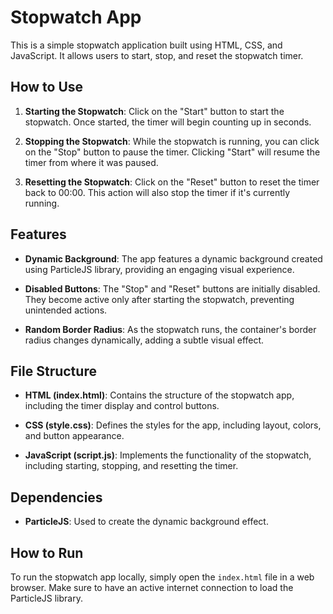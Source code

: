 # Stopwatch App

This is a simple stopwatch application built using HTML, CSS, and JavaScript. It allows users to start, stop, and reset the stopwatch timer.

## How to Use

1. **Starting the Stopwatch**: Click on the "Start" button to start the stopwatch. Once started, the timer will begin counting up in seconds.

2. **Stopping the Stopwatch**: While the stopwatch is running, you can click on the "Stop" button to pause the timer. Clicking "Start" will resume the timer from where it was paused.

3. **Resetting the Stopwatch**: Click on the "Reset" button to reset the timer back to 00:00. This action will also stop the timer if it's currently running.

## Features

- **Dynamic Background**: The app features a dynamic background created using ParticleJS library, providing an engaging visual experience.

- **Disabled Buttons**: The "Stop" and "Reset" buttons are initially disabled. They become active only after starting the stopwatch, preventing unintended actions.

- **Random Border Radius**: As the stopwatch runs, the container's border radius changes dynamically, adding a subtle visual effect.

## File Structure

- **HTML (index.html)**: Contains the structure of the stopwatch app, including the timer display and control buttons.

- **CSS (style.css)**: Defines the styles for the app, including layout, colors, and button appearance.

- **JavaScript (script.js)**: Implements the functionality of the stopwatch, including starting, stopping, and resetting the timer.

## Dependencies

- **ParticleJS**: Used to create the dynamic background effect.

## How to Run

To run the stopwatch app locally, simply open the `index.html` file in a web browser. Make sure to have an active internet connection to load the ParticleJS library.
